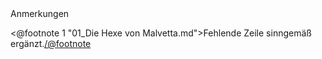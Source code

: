 <div class="anmerkungen">Anmerkungen</div>

<@footnote 1 "01_Die Hexe von Malvetta.md">Fehlende Zeile sinngemäß ergänzt.</@footnote>

